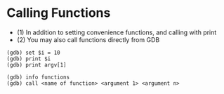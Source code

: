 # Calling Functions

* (1) In addition to setting convenience functions, and calling with print
* (2) You may also call functions directly from GDB

```
(gdb) set $i = 10
(gdb) print $i
(gdb) print argv[1]
```

```
(gdb) info functions
(gdb) call <name of function> <argument 1> <argument n>
```
